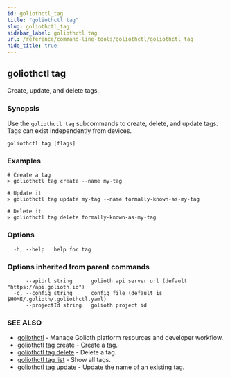 ```yaml
---
id: goliothctl_tag
title: "goliothctl tag"
slug: goliothctl_tag
sidebar_label: goliothctl tag
url: /reference/command-line-tools/goliothctl/goliothctl_tag
hide_title: true
---
```

## goliothctl tag

Create, update, and delete tags.

### Synopsis

Use the `goliothctl tag` subcommands to create, delete, and update tags. Tags can exist independently from devices.

```
goliothctl tag [flags]
```

### Examples

```
# Create a tag
> goliothctl tag create --name my-tag

# Update it
> goliothctl tag update my-tag --name formally-known-as-my-tag

# Delete it
> goliothctl tag delete formally-known-as-my-tag
```

### Options

```
  -h, --help   help for tag
```

### Options inherited from parent commands

```
      --apiUrl string      golioth api server url (default "https://api.golioth.io")
  -c, --config string      config file (default is $HOME/.golioth/.goliothctl.yaml)
      --projectId string   golioth project id
```

### SEE ALSO

* [goliothctl](/reference/command-line-tools/goliothctl)	 - Manage Golioth platform resources and developer workflow.
* [goliothctl tag create](/reference/command-line-tools/goliothctl/goliothctl_tag_create)	 - Create a tag.
* [goliothctl tag delete](/reference/command-line-tools/goliothctl/goliothctl_tag_delete)	 - Delete a tag.
* [goliothctl tag list](/reference/command-line-tools/goliothctl/goliothctl_tag_list)	 - Show all tags.
* [goliothctl tag update](/reference/command-line-tools/goliothctl/goliothctl_tag_update/)	 - Update the name of an existing tag.

